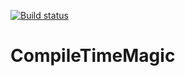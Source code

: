 [![Build status](https://ci.appveyor.com/api/projects/status/x4qouyu4fdkc3v6v?svg=true)](https://ci.appveyor.com/project/SleepingSoul/compiletimemagic)
# CompileTimeMagic
